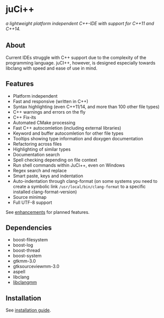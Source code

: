 # juCi++
###### a lightweight platform independent C++-IDE with support for C++11 and C++14.
## About
Current IDEs struggle with C++ support due to the complexity of
the programming language. juCI++, however, is designed especially 
towards libclang with speed and ease of use in mind. 

## Features
* Platform independent
* Fast and responsive (written in C++)
* Syntax highlighting (even C++11/14, and more than 100 other file types)
* C++ warnings and errors on the fly
* C++ Fix-its
* Automated CMake processing
* Fast C++ autocomletion (including external libraries)
* Keyword and buffer autocomletion for other file types
* Tooltips showing type information and doxygen documentation
* Refactoring across files
* Highlighting of similar types
* Documentation search
* Spell checking depending on file context
* Run shell commands within JuCi++, even on Windows
* Regex search and replace
* Smart paste, keys and indentation
* Auto-indentation through clang-format (on some systems you need to create a symbolic link `/usr/local/bin/clang-format` to a specific installed clang-format-version)
* Source minimap
* Full UTF-8 support

See [enhancements](https://github.com/cppit/jucipp/labels/enhancement) for planned features.

## Dependencies ##
* boost-filesystem
* boost-log
* boost-thread
* boost-system
* gtkmm-3.0
* gtksourceviewmm-3.0
* aspell
* libclang
* [libclangmm](http://github.com/cppit/libclangmm/)

## Installation ##
See [installation guide](http://github.com/cppit/jucipp/blob/master/docs/install.md).
